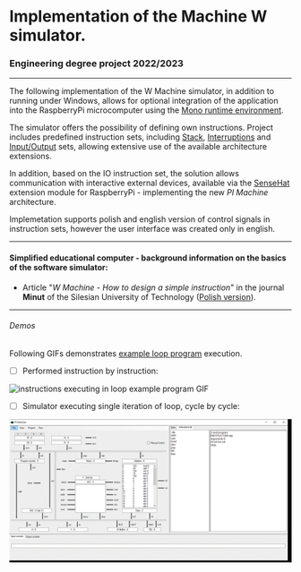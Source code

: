 # Implementation of the Machine W simulator.

### Engineering degree project 2022/2023

---
The following implementation of the W Machine simulator, in addition to running under Windows, allows for optional integration of the application into the RaspberryPi microcomputer using the [Mono runtime environment](https://www.mono-project.com/docs/advanced/runtime/). 

The simulator offers the possibility of defining own instructions. Project includes predefined instruction sets, including [Stack](https://github.com/chylaa/maszynaPi/blob/main/src/.instructions/Stack.lst), [Interruptions](https://github.com/chylaa/maszynaPi/blob/main/src/.instructions/Interruptions.lst) and [Input/Output](https://github.com/chylaa/maszynaPi/blob/main/src/.instructions/IO.lst) sets, allowing extensive use of the available architecture extensions.

In addition, based on the IO instruction set, the solution allows communication with interactive
external devices, available via the [SenseHat](https://www.raspberrypi.com/products/sense-hat/) extension module for RaspberryPi - implementing the new *PI Machine* architecture.

Implemetation supports polish and english version of control signals in instruction sets, however the user interface was created only in english.

---

#### Simplified educational computer - background information on the basics of the software simulator: 
 
 - Article "*W Machine - How to design a simple instruction*" in the journal **Minut** of the Silesian University of Technology ([Polish version](https://minut.polsl.pl/articles/C-19-004.pdf 'Maszyna W - jak zaprojektować prosty rozkaz')).

---

###### Demos

Following GIFs demonstrates [example loop program](/examples/programs/loop.prg) execution. 

- [ ] Performed instruction by instruction:

![instructions executing in loop example program GIF](/img/loop-16-instructions.gif)

- [ ] Simulator executing single iteration of loop, cycle by cycle:

![microoperations of single iteration of example loop program GIF](/img/loop-1-cycle.gif)
 
